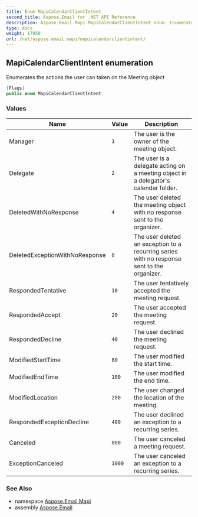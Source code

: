 ```yaml
---
title: Enum MapiCalendarClientIntent
second_title: Aspose.Email for .NET API Reference
description: Aspose.Email.Mapi.MapiCalendarClientIntent enum. Enumerates the actions the user can taken on the Meeting object
type: docs
weight: 17950
url: /net/aspose.email.mapi/mapicalendarclientintent/
---
```

## MapiCalendarClientIntent enumeration

Enumerates the actions the user can taken on the Meeting object

```csharp
[Flags]
public enum MapiCalendarClientIntent
```

### Values

| Name | Value | Description |
| --- | --- | --- |
| Manager | `1` | The user is the owner of the meeting object. |
| Delegate | `2` | The user is a delegate acting on a meeting object in a delegator's calendar folder. |
| DeletedWithNoResponse | `4` | The user deleted the meeting object with no response sent to the organizer. |
| DeletedExceptionWithNoResponse | `8` | The user deleted an exception to a recurring series with no response sent to the organizer. |
| RespondedTentative | `10` | The user tentatively accepted the meeting request. |
| RespondedAccept | `20` | The user accepted the meeting request. |
| RespondedDecline | `40` | The user declined the meeting request. |
| ModifiedStartTime | `80` | The user modified the start time. |
| ModifiedEndTime | `100` | The user modified the end time. |
| ModifiedLocation | `200` | The user changed the location of the meeting. |
| RespondedExceptionDecline | `400` | The user declined an exception to a recurring series. |
| Canceled | `800` | The user canceled a meeting request. |
| ExceptionCanceled | `1000` | The user canceled an exception to a recurring series. |

### See Also

* namespace [Aspose.Email.Mapi](../../aspose.email.mapi/)
* assembly [Aspose.Email](../../)


